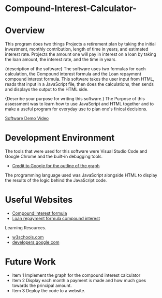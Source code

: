 # Compound-Interest-Calculator-

# Overview
This program does two things 
Projects a retirement plan by taking the initial investment, monthly contribution, length of time in years, and estimated interest rate. 
Projects the amount one will pay in interest on a loan by taking the loan amount, the interest rate, and the time in years. 

{description of the software}
The software uses two formulas for each calculation, the Compound interest formula and the Loan repayment compound interest formula. This software takes the user input from HTML, reads that input in a JavaScript file, then does the calculations, then sends and displays the output to the HTML side. 

{Describe your purpose for writing this software.}
The Purpose of this assessment was to learn how to use JavaScript and HTML together and to make a useful program for everyday use to plan one's finical decisions.

[Software Demo Video](https://www.youtube.com/watch?v=oLQ8zluD45I)

# Development Environment

The tools that were used for this software were Visual Studio Code and Google Chrome and the built-in debugging tools. 
* [Credit to Google for the outline of the graph](https://developers.google.com/chart/interactive/docs/gallery/linechart)

The programming language used was JavaScript alongside HTML to display the results of the logic behind the JavaScript code.


# Useful Websites
* [Compound interest formula](https://www.google.com/search?q=compound+interest+formula&rlz=1C5CHFA_enUS987US988&oq=comp&aqs=chrome.1.69i60j69i59j69i57j35i39j69i60l4.2318j0j7&sourceid=chrome&ie=UTF-8)
* [Loan repayment formula compound interest](https://www.google.com/search?q=loan+repayment+formula+compound+interest&rlz=1C5CHFA_enUS987US988&sxsrf=ALiCzsYmBa670n8uagvnAAa2GAYdL3Xw2Q%3A1666798613181&ei=FVRZY6jbCpvgkPIPlrSCoAM&oq=loan&gs_lcp=Cgdnd3Mtd2l6EAEYADIECAAQQzIECAAQQzIKCAAQsQMQgwEQQzIQCAAQgAQQhwIQsQMQgwEQFDIECAAQQzIKCAAQsQMQgwEQQzIHCAAQsQMQQzIECAAQQzIECAAQQzIECAAQQzoHCCMQ6gIQJzoHCC4Q6gIQJzoNCC4QxwEQ0QMQ6gIQJzoECCMQJzoICAAQsQMQgwE6BQgAEJECOggILhCxAxCDAToRCC4QgAQQsQMQgwEQxwEQ0QM6BQgAEIAESgQITRgBSgQIQRgASgQIRhgAUABYsBNg8CNoAXABeACAAboBiAHiBJIBAzAuNJgBAKABAbABCsABAQ&sclient=gws-wiz)

Learning Resources.
* [w3schools.com](https://www.w3schools.com/html/default.asp)
* [developers.google.com](https://developers.google.com/chart/interactive/docs/gallery/linechart)

# Future Work

* Item 1 Implement the graph for the compound interest calculator 
* Item 2 Display each month a payment is made and how much goes towards the principal amount.
* Item 3 Deploy the code to a website.
